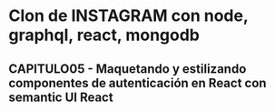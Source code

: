 # Clon de INSTAGRAM con node, graphql, react, mongodb

## CAPITULO05 - Maquetando y estilizando componentes de autenticación en React con semantic UI React
